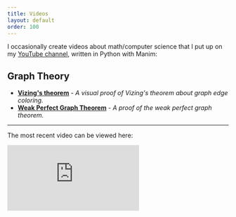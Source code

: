 ```yaml
---
title: Videos
layout: default
order: 100
---
```


I occasionally create videos about math/computer science that I put up on my [YouTube channel](https://www.youtube.com/channel/UC_IaBSHmisYbiYlv32EeNkQ), written in Python with Manim:

## Graph Theory
- **[Vizing's theorem](https://www.youtube.com/watch?v=OZWZpQmGp0g)** - _A visual proof of Vizing's theorem about graph edge coloring._
- **[Weak Perfect Graph Theorem](https://www.youtube.com/watch?v=Koc63QhxPgk)** - _A proof of the weak perfect graph theorem._

---

The most recent video can be viewed here:

<iframe src="https://www.youtube.com/embed/Koc63QhxPgk" title="YouTube video player" frameborder="0" allow="accelerometer; autoplay; clipboard-write; encrypted-media; gyroscope; picture-in-picture" allowfullscreen></iframe>
